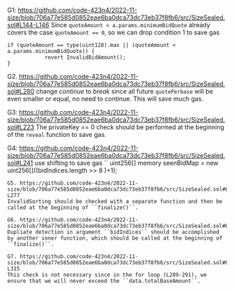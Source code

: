 G1: https://github.com/code-423n4/2022-11-size/blob/706a77e585d0852eae6ba0dca73dc73eb37f8fb6/src/SizeSealed.sol#L144-L146
Since ``quoteAmount < a.params.minimumBidQuote`` already covers the case ``quoteAmount == 0``, so we can drop condition 1 to save gas
```
if (quoteAmount == type(uint128).max || (quoteAmount < a.params.minimumBidQuote)) {
            revert InvalidBidAmount();
}
```
G2. https://github.com/code-423n4/2022-11-size/blob/706a77e585d0852eae6ba0dca73dc73eb37f8fb6/src/SizeSealed.sol#L280
change *continue* to *break* since all future ``quotePerbase`` will be even smaller or equal, no need to continue. This will save much gas.

G3: https://github.com/code-423n4/2022-11-size/blob/706a77e585d0852eae6ba0dca73dc73eb37f8fb6/src/SizeSealed.sol#L223
The privateKey == 0 check should be performed at the beginning of the ``reveal`` function to save gas.


G4: https://github.com/code-423n4/2022-11-size/blob/706a77e585d0852eae6ba0dca73dc73eb37f8fb6/src/SizeSealed.sol#L241
use shifting to save gas
``
uint256[] memory seenBidMap = new uint256[]((bidIndices.length >> 8 )+1);

```
G5. https://github.com/code-423n4/2022-11-size/blob/706a77e585d0852eae6ba0dca73dc73eb37f8fb6/src/SizeSealed.sol#L270-L277
InvalidSorting should be checked with a separate function and then be called at the beginning of ``finalize()``. 

G6. https://github.com/code-423n4/2022-11-size/blob/706a77e585d0852eae6ba0dca73dc73eb37f8fb6/src/SizeSealed.sol#L217
Dupliate detection in argument ``bidIndices`` should be accomplished by another inner function, which should be called at the beginning of ``finalize()``.

G7. https://github.com/code-423n4/2022-11-size/blob/706a77e585d0852eae6ba0dca73dc73eb37f8fb6/src/SizeSealed.sol#L313-L315
This check is not necessary since in the for loop (L289-291), we ensure that we will never exceed the ``data.totalBaseAmount``.
